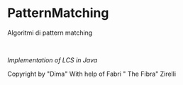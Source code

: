 # PatternMatching
<p>Algoritmi di pattern matching</p> <br>
<i><p>Implementation of LCS in Java</p></i>

Copyright by "Dima" 
With help of Fabri " The Fibra" Zirelli
